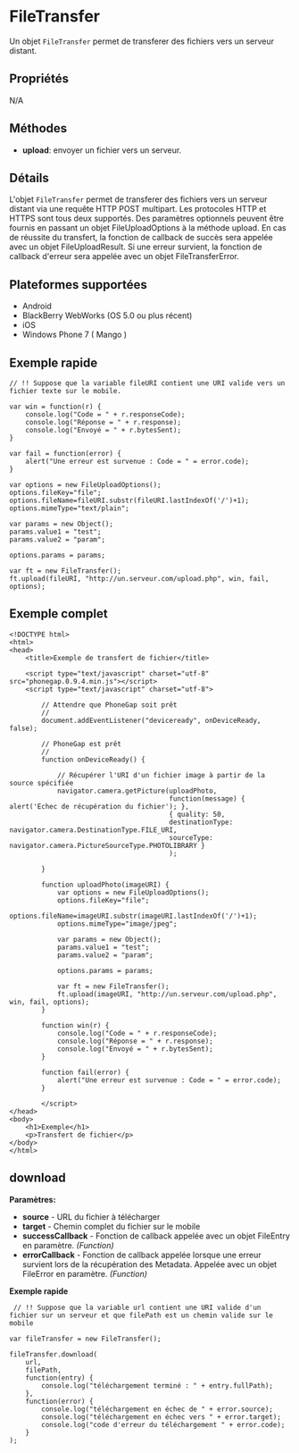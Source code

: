 FileTransfer
============

Un objet `FileTransfer` permet de transferer des fichiers vers un serveur distant.

Propriétés
----------

N/A

Méthodes
--------

- __upload__: envoyer un fichier vers un serveur. 

Détails
-------

L'objet `FileTransfer` permet de transferer des fichiers vers un serveur distant via une requête HTTP POST multipart.  Les protocoles HTTP et HTTPS sont tous deux supportés.  Des paramètres optionnels peuvent être fournis en passant un objet FileUploadOptions à la méthode upload.  En cas de réussite du transfert, la fonction de callback de succès sera appelée avec un objet FileUploadResult.  Si une erreur survient, la fonction de callback d'erreur sera appelée avec un objet FileTransferError.

Plateformes supportées
----------------------

- Android
- BlackBerry WebWorks (OS 5.0 ou plus récent)
- iOS
- Windows Phone 7 ( Mango )

Exemple rapide
--------------
	
	// !! Suppose que la variable fileURI contient une URI valide vers un fichier texte sur le mobile.
	
  	var win = function(r) {
        console.log("Code = " + r.responseCode);
        console.log("Réponse = " + r.response);
        console.log("Envoyé = " + r.bytesSent);
	}
	
    var fail = function(error) {
        alert("Une erreur est survenue : Code = " = error.code);
    }
	
	var options = new FileUploadOptions();
	options.fileKey="file";
	options.fileName=fileURI.substr(fileURI.lastIndexOf('/')+1);
	options.mimeType="text/plain";

    var params = new Object();
	params.value1 = "test";
	params.value2 = "param";
		
	options.params = params;
	
	var ft = new FileTransfer();
    ft.upload(fileURI, "http://un.serveur.com/upload.php", win, fail, options);
    
Exemple complet
---------------

    <!DOCTYPE html>
    <html>
    <head>
        <title>Exemple de transfert de fichier</title>
    
        <script type="text/javascript" charset="utf-8" src="phonegap.0.9.4.min.js"></script>
        <script type="text/javascript" charset="utf-8">
            
            // Attendre que PhoneGap soit prêt
            //
            document.addEventListener("deviceready", onDeviceReady, false);
            
            // PhoneGap est prêt
            //
            function onDeviceReady() {
                
                // Récupérer l'URI d'un fichier image à partir de la source spécifiée
                navigator.camera.getPicture(uploadPhoto,
                                            function(message) { alert('Echec de récupération du fichier'); },
                                            { quality: 50, 
                                            destinationType: navigator.camera.DestinationType.FILE_URI,
                                            sourceType: navigator.camera.PictureSourceType.PHOTOLIBRARY }
                                            );
                
            }
            
            function uploadPhoto(imageURI) {
                var options = new FileUploadOptions();
                options.fileKey="file";
                options.fileName=imageURI.substr(imageURI.lastIndexOf('/')+1);
                options.mimeType="image/jpeg";
                
                var params = new Object();
                params.value1 = "test";
                params.value2 = "param";
                
                options.params = params;
                
                var ft = new FileTransfer();
                ft.upload(imageURI, "http://un.serveur.com/upload.php", win, fail, options);
            }
            
            function win(r) {
                console.log("Code = " + r.responseCode);
                console.log("Réponse = " + r.response);
                console.log("Envoyé = " + r.bytesSent);
            }
            
            function fail(error) {
                alert("Une erreur est survenue : Code = " = error.code);
            }
            
            </script>
    </head>
    <body>
        <h1>Exemple</h1>
        <p>Transfert de fichier</p>
    </body>
    </html>

download
--------

__Paramètres:__

- __source__ - URL du fichier à télécharger
- __target__ - Chemin complet du fichier sur le mobile
- __successCallback__ - Fonction de callback appelée avec un objet FileEntry en paramètre. _(Function)_
- __errorCallback__ - Fonction de callback appelée lorsque une erreur survient lors de la récupération des Metadata. Appelée avec un objet FileError en paramètre. _(Function)_

__Exemple rapide__

     // !! Suppose que la variable url contient une URI valide d'un fichier sur un serveur et que filePath est un chemin valide sur le mobile

    var fileTransfer = new FileTransfer();
    
    fileTransfer.download(
        url,
        filePath,
        function(entry) {
            console.log("téléchargement terminé : " + entry.fullPath);
        },
        function(error) {
            console.log("téléchargement en échec de " + error.source);
            console.log("téléchargement en échec vers " + error.target);
            console.log("code d'erreur du téléchargement " + error.code);
        }
    );
